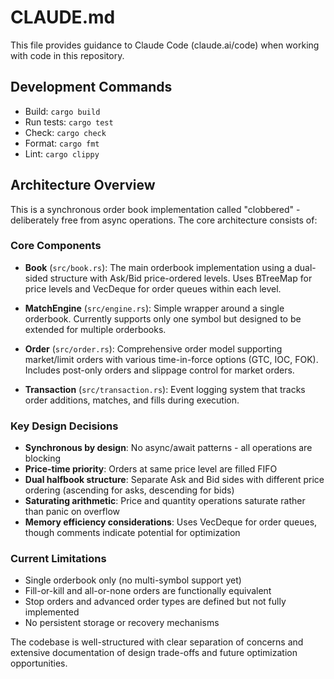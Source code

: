# CLAUDE.md

This file provides guidance to Claude Code (claude.ai/code) when working with code in this repository.

## Development Commands

- Build: `cargo build`
- Run tests: `cargo test`
- Check: `cargo check`
- Format: `cargo fmt`
- Lint: `cargo clippy`

## Architecture Overview

This is a synchronous order book implementation called "clobbered" - deliberately free from async operations. The core architecture consists of:

### Core Components

- **Book** (`src/book.rs`): The main orderbook implementation using a dual-sided structure with Ask/Bid price-ordered levels. Uses BTreeMap for price levels and VecDeque for order queues within each level.

- **MatchEngine** (`src/engine.rs`): Simple wrapper around a single orderbook. Currently supports only one symbol but designed to be extended for multiple orderbooks.

- **Order** (`src/order.rs`): Comprehensive order model supporting market/limit orders with various time-in-force options (GTC, IOC, FOK). Includes post-only orders and slippage control for market orders.

- **Transaction** (`src/transaction.rs`): Event logging system that tracks order additions, matches, and fills during execution.

### Key Design Decisions

- **Synchronous by design**: No async/await patterns - all operations are blocking
- **Price-time priority**: Orders at same price level are filled FIFO
- **Dual halfbook structure**: Separate Ask and Bid sides with different price ordering (ascending for asks, descending for bids)
- **Saturating arithmetic**: Price and quantity operations saturate rather than panic on overflow
- **Memory efficiency considerations**: Uses VecDeque for order queues, though comments indicate potential for optimization

### Current Limitations

- Single orderbook only (no multi-symbol support yet)
- Fill-or-kill and all-or-none orders are functionally equivalent 
- Stop orders and advanced order types are defined but not fully implemented
- No persistent storage or recovery mechanisms

The codebase is well-structured with clear separation of concerns and extensive documentation of design trade-offs and future optimization opportunities.